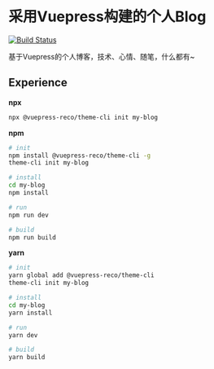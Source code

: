 # 采用Vuepress构建的个人Blog

[![Build Status](https://travis-ci.org/FearwareX/xiaoshiguang123.github.io.svg?branch=vue-press)](https://travis-ci.org/FearwareX/xiaoshiguang123.github.io)

基于Vuepress的个人博客，技术、心情、随笔，什么都有~

## Experience

**npx**

```bash
npx @vuepress-reco/theme-cli init my-blog
```

**npm**

```bash
# init
npm install @vuepress-reco/theme-cli -g
theme-cli init my-blog

# install
cd my-blog
npm install

# run
npm run dev

# build
npm run build
```

**yarn**

```bash
# init
yarn global add @vuepress-reco/theme-cli
theme-cli init my-blog

# install
cd my-blog
yarn install

# run
yarn dev

# build
yarn build
```
